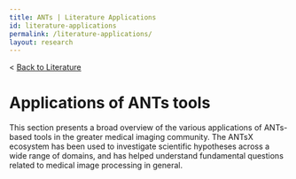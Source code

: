 ```yaml
---
title: ANTs | Literature Applications
id: literature-applications
permalink: /literature-applications/
layout: research
---
```

< <a href="/literature/">Back to Literature</a>

# Applications of ANTs tools

This section presents a broad overview of the various applications of ANTs-based
tools in the greater medical imaging community. The ANTsX ecosystem has been used
to investigate scientific hypotheses across a wide range of domains, and has helped
understand fundamental questions related to medical image processing in general.




